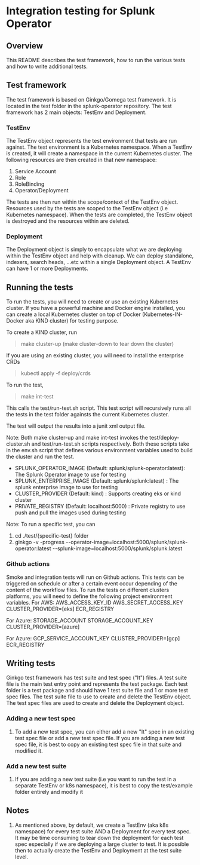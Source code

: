 # Integration testing for Splunk Operator

## Overview

This README describes the test framework, how to run the various tests and how to write additional tests.

## Test framework

The test framework is based on Ginkgo/Gomega test framework. It is located in the test folder in the splunk-operator repository.
The test framework has 2 main objects: TestEnv and Deployment.

### TestEnv

The TestEnv object represents the test environment that tests are run against. The test environment is a Kubernetes
namespace. When a TestEnv is created, it will create a namespace in the current Kubernetes cluster. The following
resources are then created in that new namespace:

1. Service Account
1. Role
1. RoleBinding
1. Operator/Deployment

The tests are then run within the scope/context of the TestEnv object. Resources used by the tests are scoped to the
TestEnv object (i.e Kubernetes namespace). When the tests are completed, the TestEnv object is destroyed and the
resources within are deleted.

### Deployment

The Deployment object is simply to encapsulate what we are deploying within the TestEnv object and help with cleanup.
We can deploy standalone, indexers, search heads, ...etc within a single Deployment object. A TestEnv can have 1 or more
Deployments.

## Running the tests

To run the tests, you will need to create or use an existing Kubernetes cluster. If you have a powerful machine and
Docker engine installed, you can create a local Kubernetes cluster on top of Docker (Kubernetes-IN-Docker aka KIND
cluster) for testing purpose.

To create a KIND cluster, run
> make cluster-up (make cluster-down to tear down the cluster)

If you are using an existing cluster, you will need to install the enterprise CRDs
> kubectl apply -f deploy/crds

To run the test,
> make int-test

This calls the test/run-test.sh script. This test script will recursively runs all the tests in the test folder againsts
the current Kubernetes cluster.

The test will output the results into a junit xml output file.

Note: Both make cluster-up and make int-test invokes the test/deploy-cluster.sh and test/run-test.sh scripts respectively.
Both these scripts take in the env.sh script that defines various environment variables used to build the cluster and run
the test.

- SPLUNK_OPERATOR_IMAGE (Default: splunk/splunk-operator:latest): The Splunk Operator image to use for testing  
- SPLUNK_ENTERPRISE_IMAGE (Default: splunk/splunk:latest)       : The splunk enterprise image to use for testing
- CLUSTER_PROVIDER (Default: kind)                              : Supports creating eks or kind cluster
- PRIVATE_REGISTRY (Default: localhost:5000)                    : Private registry to use push and pull the images used during testing

Note: To run a specific test, you can

1. cd ./test/{specific-test} folder
2. ginkgo -v -progress --operator-image=localhost:5000/splunk/splunk-operator:latest --splunk-image=localhost:5000/splunk/splunk:latest

### Github actions

Smoke and integration tests will run on Github actions. This tests can be triggered on schedule or after a certain event occur depending of the content of the workflow files.
To run the tests on different clusters platforms, you will need to define the following project environment variables.
For AWS:
AWS_ACCESS_KEY_ID
AWS_SECRET_ACCESS_KEY
CLUSTER_PROVIDER=[eks]
ECR_REGISTRY

For Azure:
STORAGE_ACCOUNT
STORAGE_ACCOUNT_KEY
CLUSTER_PROVIDER=[azure]

For Azure:
GCP_SERVICE_ACCOUNT_KEY
CLUSTER_PROVIDER=[gcp]
ECR_REGISTRY


## Writing tests

Ginkgo test framework has test suite and test spec ("It") files. A test suite file is the main test entry point and represents the test package.
Each test folder is a test package and should have 1 test suite file and 1 or more test spec files.
The test suite file to use to create and delete the TestEnv object. The test spec files are used to create and delete the Deployment object.

### Adding a new test spec

1. To add a new test spec, you can either add a new "It" spec in an existing test spec file or add a new test spec file. If you are adding a new test spec file,
it is best to copy an existing test spec file in that suite and modified it.

### Add a new test suite

1. If you are adding a new test suite (i.e you want to run the test in a separate TestEnv or k8s namespace), it is best to copy the test/example folder entirely and modify it

## Notes

1. As mentioned above, by default, we create a TestEnv (aka k8s namespace) for every test suite AND a Deployment for every test spec. It may be time consuming to tear down
the deployment for each test spec especially if we are deploying a large cluster to test. It is possible then to actually create the TestEnv and Deployment at the test suite
level.
